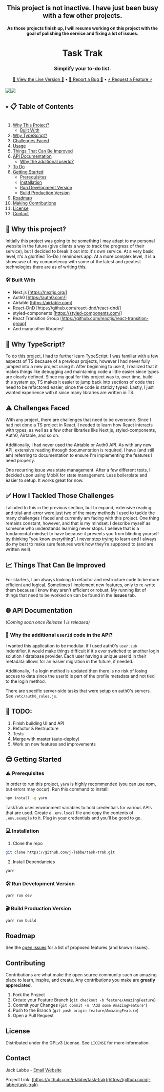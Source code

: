 <div align="center">
  <h2>This project is <b>not</b> inactive. I have just been busy with a few other projects.</h2>
  <h4>As those projects finish up, I will resume working on this project with the goal of polishing the service and fixing a lot of issues.</h4>
  <h1>Task Trak</h1>
  <!-- Logo coming soon -->
  <h3>Simplify your to-do list.</h3>
  <p align="center">
    <a href="https://tasktrak.io">🎉 View the Live Version 🎉</a>
          •      
    <a href="https://github.com/j-labbe/task-trak/issues">🐞 Report a Bug 🐞</a>
          •      
    <a href="https://github.com/j-labbe/task-trak/issues">⚡️ Request a Feature ⚡️</a>
  </p>
</div>

<div align="center" style="display:flex;flex-direction:row;">
  <img src="https://img.shields.io/uptimerobot/status/m789140368-a2a35d6ece6100800e32652e">
    <a href="https://tasktrak.io"></a>
  </img>
  <img src="https://img.shields.io/github/issues/j-labbe/task-trak">
    <a href="https://github.com/j-labbe/task-trak/issues"></a>
  </img>
</div>

<details open="open">
  <summary><h2 style="display: inline-block">📋 Table of Contents</h2></summary>
  <ol>
    <li>
      <a href="#-why-this-project">Why This Project?</a>
      <ul>
        <li><a href="#-built-with">Built With</a></li>
      </ul>
    </li>
    <li><a href="#-why-typescript">Why TypeScript?</a></li>
    <li><a href="#%EF%B8%8F-challenges-faced">Challenges Faced</a></li>
    <li><a href="#-how-i-tackled-those-challenges">Usage</a></li>
    <li><a href="#-things-that-can-be-improved">Things That Can Be Improved</a></li>
    <li>
      <a href="#-api-documentation">API Documentation</a>
      <ul>
        <li><a href="#-why-the-additional-userid-code-in-the-api">Why the additional userId?</a></li>
      </ul>
    </li>
    <li><a href="#-todo">To Do</a></li>
    <li>
      <a href="#-getting-started">Getting Started</a>
      <ul>
        <li><a href="#%EF%B8%8F-prerequisites">Prerequisites</a></li>
        <li><a href="#-installation">Installation</a></li>
        <li><a href="#-run-development-version">Run Development Version</a></li>
        <li><a href="#-build-production-version">Build Production Version</a></li>
      </ul>
    </li>
    <li><a href="#roadmap">Roadmap</a></li>
    <li><a href="#contributing">Making Contributions</a></li>
    <li><a href="#license">License</a></li>
    <li><a href="#contact">Contact</a></li>
  </ol>
</details>

## 🤔 Why this project?
Initially this project was going to be something I may adapt to my personal website in the future (give clients a way to track the progress of their service), but I decided to break it out into it's own service. At a very basic level, it's a glorified To-Do / reminders app. At a more complex level, it is a showcase of my compoetency with some of the latest and greatest technologies there are as of writing this.

### 🛠 Built With
* Next.js [https://nextjs.org/]
* Auth0 [https://auth0.com/]
* Airtable [https://airtable.com]
* React-DnD [https://github.com/react-dnd/react-dnd/]
* styled-components [https://styled-components.com/]
* React Transition Group [https://github.com/reactjs/react-transition-group]
* And many other libraries!

## 🤔 Why TypeScript?
To do this project, I had to further learn TypeScript. I was familiar with a few aspects of TS because of a previous projects, however I had never fully jumped into a new project using it. After beginning to use it, I realized that it makes things like debugging and maintaining code a little easier since types are clearly defined. Since my goal for this project was to, over time, build this system up, TS makes it easier to jump back into sections of code that need to be refactored easier, since the code is staticly typed. Lastly, I just wanted experience with it since many libraries are written in TS.

## ⚠️ Challenges Faced
With any project, there are challenges that need to be overcome. Since I had not done a TS project in React, I needed to learn how React interacts with types, as well as a few other libraries like Next.js, styled-components, Auth0, Airtable, and so on.

Additionally, I had never used the Airtable or Auth0 API. As with any new API, extensive reading through documentation is required. I have (and still am) referring to documentation to ensure I'm implementing the features I need properly.

One recurring issue was state management. After a few different tests, I decided upon using MobX for state management. Less boilerplate and easier to setup. It works great for now.

## ✅ How I Tackled Those Challenges
I alluded to this in the previous section, but to expand, extensive reading and trial-and-error were just two of the many methods I used to tackle the many challenges I faced and currently am facing with this project. One thing remains constant, however, and that is my mindset. I describe myself as someone who understands learning never stops. I believe that is a fundamental mindset to have because it prevents you from blinding yourself by thinking "you know everything". I never stop trying to learn and I always do my best to make sure features work how they're supposed to (and are written well).

## 📈 Things That Can Be Improved
For starters, I am always looking to refactor and restructure code to be more efficient and logical. Sometimes I implement new features, only to re-write them because I know they aren't efficient or robust. My running list of things that need to be worked on can be found in the **Issues** tab.

## 🌐 API Documentation
*(Coming soon once Release 1 is released)*
### 🤔 Why the additional `userId` code in the API?
I wanted this application to be modular. If I used auth0's `user.sub` indentifier, it would make things difficult if it's ever switched to another login solution / database provider. Each user having a unique userId in their metadata allows for an easier migration in the future, if needed. 

Additionally, if a login method is updated then there is no risk of losing access to data since the userId is part of the profile metadata and not tied to the login method.

There are specific server-side tasks that were setup on auth0's servers. See `/etc/auth0_rules.js`.

## 📄 TODO:
1. Finish building UI and API
2. Refactor & Restructure
4. Tests
5. Merge with master (auto-deploy)
6. Work on new features and improvements

## 😎 Getting Started

### ⚠️ Prerequisites
In order to run this project, `yarn` is highly recommended (you can use npm, but errors may occur). Run this command to install:
```sh
npm install -g yarn
```

TaskTrak uses environment variables to hold credentials for various APIs that are used. 
Create a `.env.local` file and copy the contents of `.env.example` to it. Plug in your credentials
and you'll be good to go.

### 💻 Installation
1. Clone the repo
```sh
git clone https://github.com/j-labbe/task-trak.git
```
2. Install Dependancies
```sh
yarn
```

### 🛠 Run Development Version
```sh
yarn run dev
```

### 🎬 Build Production Version
```sh
yarn run build
```

## Roadmap

See the [open issues](https://github.com/j-labbe/task-trak/issues) for a list of proposed features (and known issues).

## Contributing

Contributions are what make the open source community such an amazing place to learn, inspire, and create. Any contributions you make are **greatly appreciated**.

1. Fork the Project
2. Create your Feature Branch (`git checkout -b feature/AmazingFeature`)
3. Commit your Changes (`git commit -m 'Add some AmazingFeature'`)
4. Push to the Branch (`git push origin feature/AmazingFeature`)
5. Open a Pull Request

## License

Distributed under the GPLv3 License. See `LICENSE` for more information.

## Contact

Jack Labbe - [Email](mailto:mail@jacklabbe.com) [Website](https://jacklabbe.com)

Project Link: [https://github.com/j-labbe/task-trak](https://github.com/j-labbe/task-trak)

